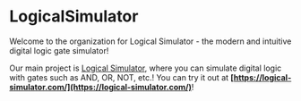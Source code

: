 # LogicalSimulator

Welcome to the organization for Logical Simulator - the modern and intuitive digital logic gate simulator!

Our main project is [Logical Simulator](https://logical-simulator.com/), where you can simulate digital logic with gates such as AND, OR, NOT, etc.! You can try it out at **[https://logical-simulator.com/](https://logical-simulator.com/)**!
